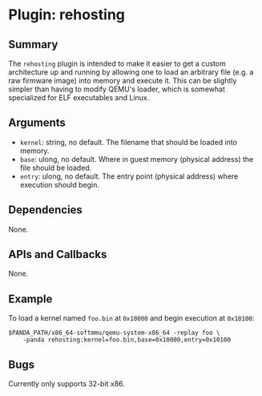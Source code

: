 Plugin: rehosting
===========

Summary
-------

The `rehosting` plugin is intended to make it easier to get a custom architecture up and running by allowing one to load an arbitrary file (e.g. a raw firmware image) into memory and execute it. This can be slightly simpler than having to modify QEMU's loader, which is somewhat specialized for ELF executables and Linux.

Arguments
---------

* `kernel`: string, no default. The filename that should be loaded into memory.
* `base`: ulong, no default. Where in guest memory (physical address) the file should be loaded.
* `entry`: ulong, no default. The entry point (physical address) where execution should begin.

Dependencies
------------

None.

APIs and Callbacks
------------------

None.

Example
-------

To load a kernel named `foo.bin` at `0x10000` and begin execution at `0x10100`:

    $PANDA_PATH/x86_64-softmmu/qemu-system-x86_64 -replay foo \
        -panda rehosting:kernel=foo.bin,base=0x10000,entry=0x10100

Bugs
----

Currently only supports 32-bit x86.
